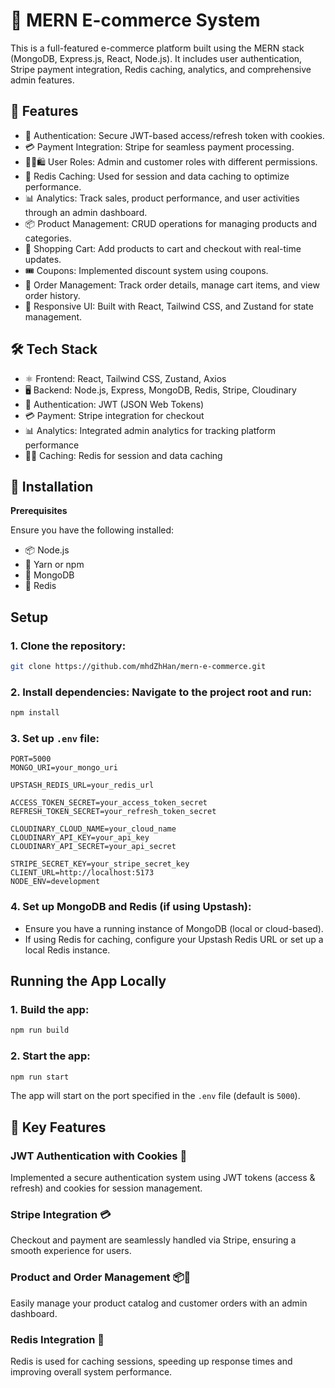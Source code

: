 # 🛒 MERN E-commerce System

This is a full-featured e-commerce platform built using the MERN stack (MongoDB, Express.js, React, Node.js). It includes user authentication, Stripe payment integration, Redis caching, analytics, and comprehensive admin features.

## 🚀 Features

-   🍪 Authentication: Secure JWT-based access/refresh token with cookies.
-   💳 Payment Integration: Stripe for seamless payment processing.
-   🧑‍💼🛍️ User Roles: Admin and customer roles with different permissions.
-   🚀 Redis Caching: Used for session and data caching to optimize performance.
-   📊 Analytics: Track sales, product performance, and user activities through an admin dashboard.
-   📦 Product Management: CRUD operations for managing products and categories.
-   🛒 Shopping Cart: Add products to cart and checkout with real-time updates.
-   🎟️ Coupons: Implemented discount system using coupons.
-   🧾 Order Management: Track order details, manage cart items, and view order history.
-   🎨 Responsive UI: Built with React, Tailwind CSS, and Zustand for state management.

## 🛠️ Tech Stack

-   ⚛️ Frontend: React, Tailwind CSS, Zustand, Axios
-   🖥️ Backend: Node.js, Express, MongoDB, Redis, Stripe, Cloudinary
-   🔑 Authentication: JWT (JSON Web Tokens)
-   💳 Payment: Stripe integration for checkout
-   📊 Analytics: Integrated admin analytics for tracking platform performance
-   🧑‍💻 Caching: Redis for session and data caching

## 🧩 Installation

**Prerequisites**

Ensure you have the following installed:

-   📦 Node.js
-   📜 Yarn or npm
-   🍃 MongoDB
-   💾 Redis

## Setup

### 1. Clone the repository:

```bash
git clone https://github.com/mhdZhHan/mern-e-commerce.git
```

### 2. Install dependencies: Navigate to the project root and run:

```bash
npm install
```

### 3. Set up `.env` file:

```env
PORT=5000
MONGO_URI=your_mongo_uri

UPSTASH_REDIS_URL=your_redis_url

ACCESS_TOKEN_SECRET=your_access_token_secret
REFRESH_TOKEN_SECRET=your_refresh_token_secret

CLOUDINARY_CLOUD_NAME=your_cloud_name
CLOUDINARY_API_KEY=your_api_key
CLOUDINARY_API_SECRET=your_api_secret

STRIPE_SECRET_KEY=your_stripe_secret_key
CLIENT_URL=http://localhost:5173
NODE_ENV=development
```

### 4. Set up MongoDB and Redis (if using Upstash):

-   Ensure you have a running instance of MongoDB (local or cloud-based).
-   If using Redis for caching, configure your Upstash Redis URL or set up a local Redis instance.

## Running the App Locally

### 1. Build the app:

```bash
npm run build
```

### 2. Start the app:

```bash
npm run start
```

The app will start on the port specified in the `.env` file (default is `5000`).

## 🎉 Key Features

### JWT Authentication with Cookies 🍪

Implemented a secure authentication system using JWT tokens (access & refresh) and cookies for session management.

### Stripe Integration 💳

Checkout and payment are seamlessly handled via Stripe, ensuring a smooth experience for users.

### Product and Order Management 📦🧾

Easily manage your product catalog and customer orders with an admin dashboard.

### Redis Integration 🚀

Redis is used for caching sessions, speeding up response times and improving overall system performance.

